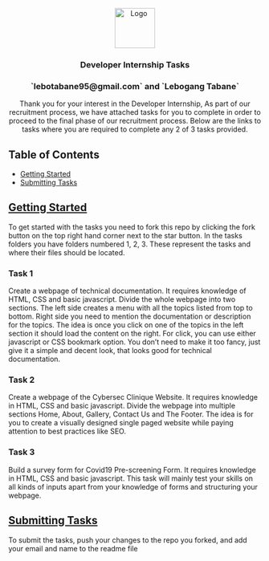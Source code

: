 <p align="center">
  <a href="https://github.com/cybersec-clinique/internship">
    <img src="img/logo-black.png" alt="Logo" height="80">
  </a>

  <h3 align="center">Developer Internship Tasks</h3>

  <h3 align="center">`lebotabane95@gmail.com` and `Lebogang Tabane`</h3>

  <p align="center">
    Thank you for your interest in the Developer Internship, As part of our recruitment process, we have attached tasks for you to complete in order to proceed to the final phase of our recruitment process. Below are the links to tasks where you are required to complete any 2 of 3 tasks provided.
  </p>
</p>

## Table of Contents

* [Getting Started](#getting-started)
* [Submitting Tasks](#submitting-tasks)

## [Getting Started](#getting-started)

To get started with the tasks you need to fork this repo by clicking the fork button on the top right hand corner next to the star button. In the tasks folders you have folders numbered 1, 2, 3. These represent the tasks and where their files should be located.

### Task 1
Create a webpage of technical documentation. It requires knowledge of HTML, CSS and basic javascript. Divide the whole webpage into two sections. The left side creates a menu with all the topics listed from top to bottom. Right side you need to mention the documentation or description for the topics. The idea is once you click on one of the topics in the left section it should load the content on the right. For click, you can use either javascript or CSS bookmark option. You don’t need to make it too fancy, just give it a simple and decent look, that looks good for technical documentation.

### Task 2
Create a webpage of the Cybersec Clinique Website. It requires knowledge in HTML, CSS and basic javascript. Divide the webpage into multiple sections Home, About, Gallery, Contact Us and The Footer. The idea is for you to create a visually designed single paged website while paying attention to best practices like SEO.

### Task 3
Build a survey form for Covid19 Pre-screening Form. It requires knowledge in HTML, CSS and basic javascript. This task will mainly test your skills on all
kinds of inputs apart from your knowledge of forms and structuring your webpage.

## [Submitting Tasks](#submitting-tasks)

To submit the tasks, push your changes to the repo you forked, and add your email and name to the readme file
